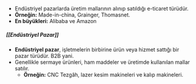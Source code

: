 - Endüstriyel pazarlarda üretim mallarının alınıp satıldığı e-ticaret türüdür.
- **Örneğin:** Made-in-china, Grainger, Thomasnet.
- **En büyükleri:** Alibaba ve Amazon

##### [[Endüstriyel Pazar]] 
- **Endüstriyel pazar**, işletmelerin birbirine ürün veya hizmet sattığı bir pazar türüdür. B2B yani.
- Genellikle sermaye ürünleri, ham maddeler ve üretimde kullanılan mallar satılır. 
	- **Örneğin:** CNC Tezgâh, lazer kesim makineleri ve kalıp makineleri.